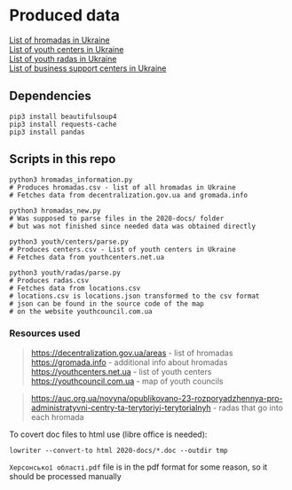 # Produced data

[List of hromadas in Ukraine](hromadas.csv) \
[List of youth centers in Ukraine](youth/centers/centers.csv) \
[List of youth radas in Ukraine](youth/radas/radas.csv) \
[List of business support centers in Ukraine](business_support.csv)

## Dependencies
```shell
pip3 install beautifulsoup4
pip3 install requests-cache
pip3 install pandas
```

## Scripts in this repo
```shell
python3 hromadas_information.py
# Produces hromadas.csv - list of all hromadas in Ukraine
# Fetches data from decentralization.gov.ua and gromada.info

python3 hromadas_new.py
# Was supposed to parse files in the 2020-docs/ folder
# but was not finished since needed data was obtained directly

python3 youth/centers/parse.py
# Produces centers.csv - List of youth centers in Ukraine
# Fetches data from youthcenters.net.ua

python3 youth/radas/parse.py
# Produces radas.csv
# Fetches data from locations.csv
# locations.csv is locations.json transformed to the csv format
# json can be found in the source code of the map
# on the website youthcouncil.com.ua
```

### Resources used
> https://decentralization.gov.ua/areas - list of hromadas
> https://gromada.info - additional info about hromadas
> https://youthcenters.net.ua - list of youth centers
> https://youthcouncil.com.ua - map of youth councils

> https://auc.org.ua/novyna/opublikovano-23-rozporyadzhennya-pro-administratyvni-centry-ta-terytoriyi-terytorialnyh - radas that go into each hromada

To covert doc files to html use (libre office is needed):
```shell
lowriter --convert-to html 2020-docs/*.doc --outdir tmp
```
`Херсонської області.pdf` file is in the pdf format for some reason, so it should be processed manually